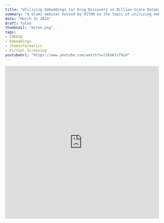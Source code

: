 ```yaml
---
title: "Utilizing Embeddings for Drug Discovery in Billion-Scale Databases"
summary: "A Glami webinar hosted by MITON on the topic of utilizing embeddings for drug discovery in billion-scale databases."
date: "March 31 2024"
draft: false
thumbnail: "miton.png"
tags:
- CHEESE
- Embeddings
- Cheminformatics
- Virtual Screening
youtubeUrl: "https://www.youtube.com/watch?v=l2kSKtsT9i0"
---
```

<iframe width="100%" height="500" src="https://www.youtube.com/embed/l2kSKtsT9i0" title="YouTube video player" frameborder="0" allow="accelerometer; autoplay; clipboard-write; encrypted-media; gyroscope; picture-in-picture; web-share" referrerpolicy="strict-origin-when-cross-origin" allowfullscreen></iframe>
